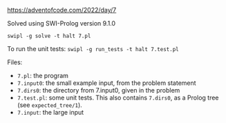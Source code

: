https://adventofcode.com/2022/day/7

Solved using SWI-Prolog version 9.1.0

`swipl -g solve -t halt 7.pl`

To run the unit tests:
`swipl -g run_tests -t halt 7.test.pl`

Files:

- `7.pl`: the program
- `7.input0`: the small example input, from the problem statement
- `7.dirs0`: the directory from 7.input0, given in the problem
- `7.test.pl`: some unit tests. This also contains `7.dirs0`, as a Prolog tree (see `expected_tree/1`).
- `7.input`: the large input

